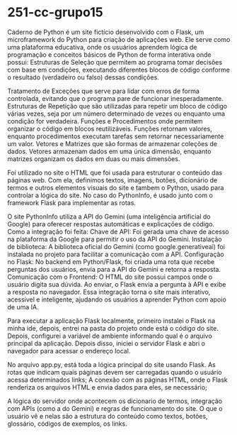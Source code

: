 # 251-cc-grupo15

Caderno de Python é um site fictício desenvolvido com o Flask, um microframework do Python para criação de aplicações web. Ele serve como uma plataforma educativa, onde os usuários aprendem lógica de programação e conceitos básicos de Python de forma interativa onde possui: Estruturas de Seleção que permitem ao programa tomar decisões com base em condições, executando diferentes blocos de código conforme o resultado (verdadeiro ou falso) dessas condições.

Tratamento de Exceções que serve para lidar com erros de forma controlada, evitando que o programa pare de funcionar inesperadamente. Estruturas de Repetição que são utilizadas para repetir um bloco de código várias vezes, seja por um número determinado de vezes ou enquanto uma condição for verdadeira. Funções e Procedimentos onde permitem organizar o código em blocos reutilizáveis. Funções retornam valores, enquanto procedimentos executam tarefas sem retornar necessariamente um valor. Vetores e Matrizes que são formas de armazenar coleções de dados. Vetores armazenam dados em uma única dimensão, enquanto matrizes organizam os dados em duas ou mais dimensões.

Foi utilizado no site o HTML que foi usada para estruturar o conteúdo das páginas web. Com ela, definimos textos, imagens, botões, dicionário de termos e outros elementos visuais do site e tambem o Python, usado para controlar a lógica do site. No caso do PythonInfo, é usado junto com o framework Flask para implementar as rotas.

O site PythonInfo utiliza a API do Gemini (uma inteligência artificial do Google) para oferecer respostas automáticas e explicações de código. Como a integração foi feita: Chave de API: Foi gerada uma chave de acesso na plataforma da Google para permitir o uso da API do Gemini. Instalação de biblioteca: A biblioteca oficial do Gemini (como google.generativeai) foi instalada no projeto para facilitar a comunicação com a API. Configuração no Flask: No backend em Python/Flask, foi criada uma rota que recebe perguntas dos usuários, envia para a API do Gemini e retorna a resposta. Comunicação com o Frontend: O HTML do site possui campos onde o usuário digita sua dúvida. Ao enviar, o Flask envia a pergunta à API e exibe a resposta no navegador. Essa integração torna o site mais interativo, acessivel e inteligente, ajudando os usuários a aprender Python com apoio de uma IA.

Para executar a aplicação Flask localmente, primeiro instalei o Flask na minha ide, depois, entrei na pasta do projeto onde está o código do site. Depois, configurei a variável de ambiente informando qual é o arquivo principal da aplicação. Depois disso, iniciei o servidor Flask e abri o navegador para acessar o endereço local.

No arquivo app.py, está toda a lógica principal do site usando Flask. As rotas que indicam quais páginas devem ser carregadas quando o usuário acessa determinados links; A conexão com as páginas HTML, onde o Flask renderiza os arquivos HTML e envia dados para eles, se necessário;

A lógica do servidor onde acontecem os dicionario de termos, integração com APIs (como a do Gemini) e regras de funcionamento do site. O que o usuário vê e nelas são a estrutura do conteúdo como textos, botões, glossário, códigos de exemplos, os links.
